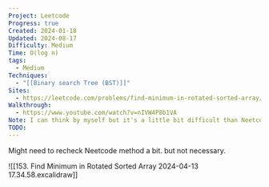 ```yaml
---
Project: Leetcode
Progress: true
Created: 2024-01-18
Updated: 2024-08-17
Difficulty: Medium
Time: O(log n)
tags:
  - Medium
Techniques:
  - "[[Binary search Tree (BST)]]"
Sites:
  - https://leetcode.com/problems/find-minimum-in-rotated-sorted-array/description/
Walkthrough:
  - https://www.youtube.com/watch?v=nIVW4P8b1VA
Note: I can think by myself but it's a little bit difficult than Neetcode's. Neetcode is easier but the sense is more difficult. BUT THE PROBLEM IS NOT THAT DIFFICULT BTW.
TODO: 
---
```


Might need to recheck Neetcode method a bit. but not necessary.

![[153. Find Minimum in Rotated Sorted Array 2024-04-13 17.34.58.excalidraw]]